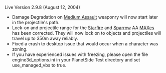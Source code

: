 Live Version 2.9.8 (August 12, 2004)

- Damage Degradation on [Medium Assault](../certifications/Medium_Assault.md) weaponry will now
  start later in the projectile's path.
- Lock-on and projectile range for the [Starfire](../armor/Starfire.md) and
  [Sparrow](../armor/Sparrow.md) AA [MAXes](../armor/Mechanized_Assault_Exo-Suit.md) has
  been corrected. They will now lock on to objects and projectiles will travel
  up to 350m away reliably.
- Fixed a crash to desktop issue that would occur when a character was zoning.
- If you have experienced issues with freezing, please open the file
  engine3d_options.ini in your PlanetSide Test directory and set use_managed_vbs
  to true.


